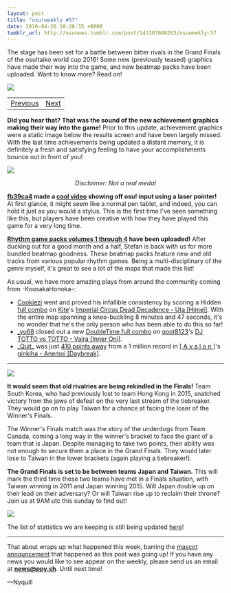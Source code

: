 ```yaml
---
layout: post
title: "osu!weekly #57"
date: 2016-04-20 10:28:35 +0000
tumblr_url: http://osunews.tumblr.com/post/143107040263/osuweekly-57
---
```


The stage has been set for a battle between bitter rivals in the Grand Finals of the osu!taiko world cup 2016! Some new (previously teased) graphics have made their way into the game, and new beatmap packs have been uploaded. Want to know more? Read on!

![](https://puu.sh/nqIAS/05e726ece8.jpg)
<table width="100%"><tr><td align="left"><a href="https://osu.ppy.sh/home/news/2016-04-13-osuweekly-56">Previous</a></td>
<td align="right"><a href="https://osu.ppy.sh/home/news/2016-04-27-osuweekly-58-osutaiko-world-cup-2016-results">Next</a></td>
</tr></table>

**Did you hear that? That was the sound of the new achievement graphics making their way into the game!** Prior to this update, achievement graphics were a static image below the results screen and have been largely missed. With the last time achievements being updated a distant memory, it is definitely a fresh and satisfying feeling to have your accomplishments bounce out in front of you!

![](https://puu.sh/op8Qm/8a4fdf6e23.png)
<p style="text-align:center;"><i>Disclaimer: Not a real medal</i></p>

**[fb39ca4](https://osu.ppy.sh/users/fb39ca4) made a [cool video](https://www.youtube.com/watch?v=Ix4bTQVZE-c) showing off osu! input using a laser pointer!** At first glance, it might seem like a normal pen tablet, and indeed, you can hold it just as you would a stylus. This is the first time I've seen something like this, but players have been creative with how they have played this game for a very long time.

**[Rhythm game packs volumes 1 through 4](https://osu.ppy.sh/p/packlist?t=t) have been uploaded!** After ducking out for a good month and a half, Stefan is back with us for more bundled beatmap goodness. These beatmap packs feature new and old tracks from various popular rhythm games. Being a multi-disciplinary of the genre myself, it's great to see a lot of the maps that made this list!

As usual, we have more amazing plays from around the community coming from -KousakaHonoka-:

- [Cookiezi](https://osu.ppy.sh/users/Cookiezi) went and proved his infallible consistency by scoring a Hidden [full combo](https://puu.sh/ooOi9/d3791f6314.jpg) on [Kite](https://osu.ppy.sh/users/Kite)'s [Imperial Circus Dead Decadence - Uta [Himei]](https://osu.ppy.sh/beatmapsets/410162). With the entire map spanning a knee-buckling 8 minutes and 47 seconds, it's no wonder that he's the only person who has been able to do this so far!
- [\_yu68](https://osu.ppy.sh/users/_yu68) closed out a new [DoubleTime full combo](https://puu.sh/ooYug/9cfa6d8587.jpg) on [qoot8123](https://osu.ppy.sh/users/qoot8123)'s [DJ TOTTO vs TOTTO - Vajra [Inner Oni]](https://osu.ppy.sh/beatmapsets/322526).
- [\_Quit\_](https://osu.ppy.sh/users/_Quit_) was just [410 points away](https://puu.sh/op66W/a54ea617f6.jpg) from a 1 million record in [\[ A v a l o n \]](https://osu.ppy.sh/users/%5B%20A%20v%20a%20l%20o%20n%20%5D)'s [ginkiha - Anemoi \[Daybreak\]](https://osu.ppy.sh/beatmapsets/381397).

---

![](http://w.ppy.sh/d/d6/Twc_2016_logo.png)

**It would seem that old rivalries are being rekindled in the Finals!** Team South Korea, who had previously lost to team Hong Kong in 2015, snatched victory from the jaws of defeat on the very last stream of the tiebreaker. They would go on to play Taiwan for a chance at facing the loser of the Winner's Finals.

The Winner's Finals match was the story of the underdogs from Team Canada, coming a long way in the winner's bracket to face the giant of a team that is Japan. Despite managing to take two points, their ability was not enough to secure them a place in the Grand Finals. They would later lose to Taiwan in the lower brackets (again playing a tiebreaker!).

**The Grand Finals is set to be between teams Japan and Taiwan.** This will mark the third time these two teams have met in a Finals situation, with Taiwan winning in 2011 and Japan winning 2015. Will Japan double up on their lead on their adversary? Or will Taiwan rise up to reclaim their throne? Join us at 9AM utc this sunday to find out!

![](http://nyquill.s-ul.eu/zpD19iMc)

The list of statistics we are keeping is still being updated [here](https://docs.google.com/spreadsheets/u/2/d/1gVHBZZpCMq2Ktvsr7KDeb_DBpN048TDjfZJW4c5JKzQ/pubhtml#)!

---

That about wraps up what happened this week, barring the [mascot announcement](https://osu.ppy.sh/home/news/2016-04-20-meet-maria-osumanias-new-mascot) that happened as this post was going up! If you have any news you would like to see appear on the weekly, please send us an email at **[news@ppy.sh](mailto:news@ppy.sh)**. Until next time!

—Nyquill
